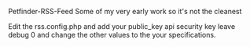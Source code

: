 Petfinder-RSS-Feed Some of my very early work so it's not the cleanest

Edit the rss.config.php and add your public_key api security key leave debug 0 and change the other values to the your specifications.